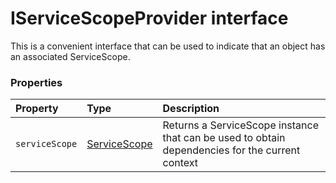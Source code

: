 # IServiceScopeProvider interface





This is a convenient interface that can be used to indicate that an object 
has an associated ServiceScope.




### Properties

| Property	   | Type	| Description|
|:-------------|:-------|:-----------|
|`serviceScope`      | [ServiceScope](ServiceScope.md) | Returns a ServiceScope instance that can be used to obtain dependencies  for the current context |




